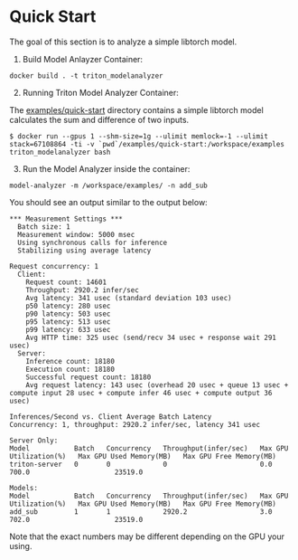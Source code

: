 <!--
Copyright (c) 2020, NVIDIA CORPORATION. All rights reserved.

Licensed under the Apache License, Version 2.0 (the "License");
you may not use this file except in compliance with the License.
You may obtain a copy of the License at

    http://www.apache.org/licenses/LICENSE-2.0

Unless required by applicable law or agreed to in writing, software
distributed under the License is distributed on an "AS IS" BASIS,
WITHOUT WARRANTIES OR CONDITIONS OF ANY KIND, either express or implied.
See the License for the specific language governing permissions and
limitations under the License.
-->

# Quick Start

The goal of this section is to analyze a simple libtorch model.

1. Build Model Anlayzer Container:

```
docker build . -t triton_modelanalyzer
```

2. Running Triton Model Analyzer Container:

The [examples/quick-start](../examples/quick-start) directory contains a simple libtorch model calculates
the sum and difference of two inputs.

```
$ docker run --gpus 1 --shm-size=1g --ulimit memlock=-1 --ulimit stack=67108864 -ti -v `pwd`/examples/quick-start:/workspace/examples triton_modelanalyzer bash
```

3. Run the Model Analyzer inside the container:

```
model-analyzer -m /workspace/examples/ -n add_sub
```

You should see an output similar to the output below:

```
*** Measurement Settings *** 
  Batch size: 1
  Measurement window: 5000 msec
  Using synchronous calls for inference
  Stabilizing using average latency

Request concurrency: 1
  Client:
    Request count: 14601
    Throughput: 2920.2 infer/sec
    Avg latency: 341 usec (standard deviation 103 usec)
    p50 latency: 280 usec
    p90 latency: 503 usec
    p95 latency: 513 usec
    p99 latency: 633 usec
    Avg HTTP time: 325 usec (send/recv 34 usec + response wait 291 usec)
  Server:
    Inference count: 18180
    Execution count: 18180
    Successful request count: 18180
    Avg request latency: 143 usec (overhead 20 usec + queue 13 usec + compute input 28 usec + compute infer 46 usec + compute output 36 usec)

Inferences/Second vs. Client Average Batch Latency
Concurrency: 1, throughput: 2920.2 infer/sec, latency 341 usec

Server Only: 
Model           Batch   Concurrency   Throughput(infer/sec)   Max GPU Utilization(%)   Max GPU Used Memory(MB)   Max GPU Free Memory(MB)
triton-server   0       0             0                       0.0                      700.0                     23519.0

Models:
Model           Batch   Concurrency   Throughput(infer/sec)   Max GPU Utilization(%)   Max GPU Used Memory(MB)   Max GPU Free Memory(MB)
add_sub         1       1             2920.2                  3.0                      702.0                     23519.0
```

Note that the exact numbers may be different depending on the GPU your using.

